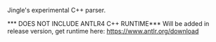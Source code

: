 Jingle's experimental C++ parser.

*** DOES NOT INCLUDE ANTLR4 C++ RUNTIME***
Will be added in release version, get runtime here: https://www.antlr.org/download
